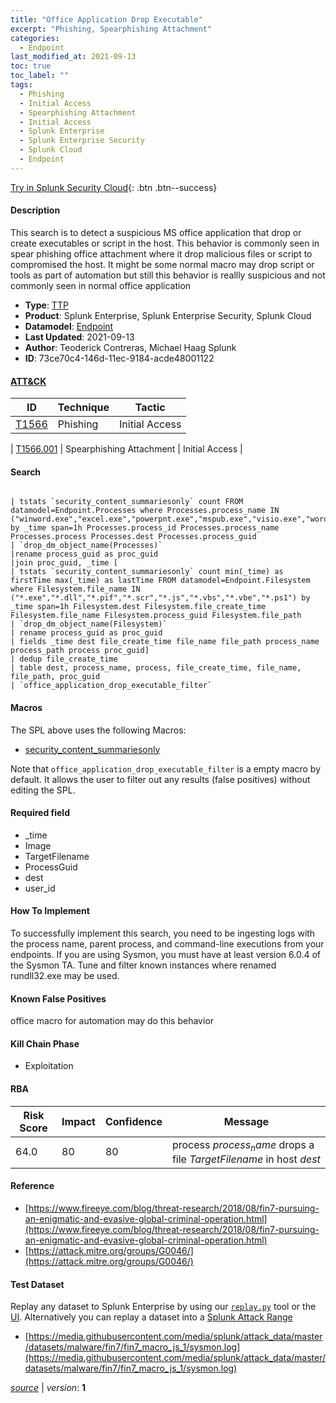 ```yaml
---
title: "Office Application Drop Executable"
excerpt: "Phishing, Spearphishing Attachment"
categories:
  - Endpoint
last_modified_at: 2021-09-13
toc: true
toc_label: ""
tags:
  - Phishing
  - Initial Access
  - Spearphishing Attachment
  - Initial Access
  - Splunk Enterprise
  - Splunk Enterprise Security
  - Splunk Cloud
  - Endpoint
---
```




[Try in Splunk Security Cloud](https://www.splunk.com/en_us/cyber-security.html){: .btn .btn--success}

#### Description

This search is to detect a suspicious MS office application that drop or create executables or script in the host. This behavior is commonly seen in spear phishing office attachment where it drop malicious files or script to compromised the host. It might be some normal macro may drop script or tools as part of automation but still this behavior is reallly suspicious and not commonly seen in normal office application

- **Type**: [TTP](https://github.com/splunk/security_content/wiki/Detection-Analytic-Types)
- **Product**: Splunk Enterprise, Splunk Enterprise Security, Splunk Cloud
- **Datamodel**: [Endpoint](https://docs.splunk.com/Documentation/CIM/latest/User/Endpoint)
- **Last Updated**: 2021-09-13
- **Author**: Teoderick Contreras, Michael Haag Splunk
- **ID**: 73ce70c4-146d-11ec-9184-acde48001122


#### [ATT&CK](https://attack.mitre.org/)

| ID             | Technique        |  Tactic             |
| -------------- | ---------------- |-------------------- |
| [T1566](https://attack.mitre.org/techniques/T1566/) | Phishing | Initial Access |

| [T1566.001](https://attack.mitre.org/techniques/T1566/001/) | Spearphishing Attachment | Initial Access |

#### Search

```

| tstats `security_content_summariesonly` count FROM datamodel=Endpoint.Processes where Processes.process_name IN ("winword.exe","excel.exe","powerpnt.exe","mspub.exe","visio.exe","wordpad.exe","wordview.exe") by _time span=1h Processes.process_id Processes.process_name Processes.process Processes.dest Processes.process_guid 
| `drop_dm_object_name(Processes)` 
|rename process_guid as proc_guid 
|join proc_guid, _time [
| tstats `security_content_summariesonly` count min(_time) as firstTime max(_time) as lastTime FROM datamodel=Endpoint.Filesystem where Filesystem.file_name IN ("*.exe","*.dll","*.pif","*.scr","*.js","*.vbs","*.vbe","*.ps1") by _time span=1h Filesystem.dest Filesystem.file_create_time Filesystem.file_name Filesystem.process_guid Filesystem.file_path 
| `drop_dm_object_name(Filesystem)` 
| rename process_guid as proc_guid 
| fields _time dest file_create_time file_name file_path process_name process_path process proc_guid] 
| dedup file_create_time 
| table dest, process_name, process, file_create_time, file_name, file_path, proc_guid 
| `office_application_drop_executable_filter`
```

#### Macros
The SPL above uses the following Macros:
* [security_content_summariesonly](https://github.com/splunk/security_content/blob/develop/macros/security_content_summariesonly.yml)

Note that `office_application_drop_executable_filter` is a empty macro by default. It allows the user to filter out any results (false positives) without editing the SPL.

#### Required field
* _time
* Image
* TargetFilename
* ProcessGuid
* dest
* user_id


#### How To Implement
To successfully implement this search, you need to be ingesting logs with the process name, parent process, and command-line executions from your endpoints. If you are using Sysmon, you must have at least version 6.0.4 of the Sysmon TA. Tune and filter known instances where renamed rundll32.exe may be used.

#### Known False Positives
office macro for automation may do this behavior

#### Kill Chain Phase
* Exploitation



#### RBA

| Risk Score  | Impact      | Confidence   | Message      |
| ----------- | ----------- |--------------|--------------|
| 64.0 | 80 | 80 | process $process_name$ drops a file $TargetFilename$ in host $dest$ |




#### Reference

* [https://www.fireeye.com/blog/threat-research/2018/08/fin7-pursuing-an-enigmatic-and-evasive-global-criminal-operation.html](https://www.fireeye.com/blog/threat-research/2018/08/fin7-pursuing-an-enigmatic-and-evasive-global-criminal-operation.html)
* [https://attack.mitre.org/groups/G0046/](https://attack.mitre.org/groups/G0046/)



#### Test Dataset
Replay any dataset to Splunk Enterprise by using our [`replay.py`](https://github.com/splunk/attack_data#using-replaypy) tool or the [UI](https://github.com/splunk/attack_data#using-ui).
Alternatively you can replay a dataset into a [Splunk Attack Range](https://github.com/splunk/attack_range#replay-dumps-into-attack-range-splunk-server)

* [https://media.githubusercontent.com/media/splunk/attack_data/master/datasets/malware/fin7/fin7_macro_js_1/sysmon.log](https://media.githubusercontent.com/media/splunk/attack_data/master/datasets/malware/fin7/fin7_macro_js_1/sysmon.log)



[*source*](https://github.com/splunk/security_content/tree/develop/detections/endpoint/office_application_drop_executable.yml) \| *version*: **1**
